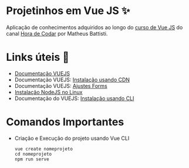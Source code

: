 # Projetinhos em Vue JS ✨
Aplicação de conhecimentos adquiridos ao longo do [curso de Vue JS](https://www.youtube.com/playlist?list=PLnDvRpP8BnezDglaAvtWgQXzsOmXUuRHL) do canal [Hora de Codar](https://www.youtube.com/channel/UCDoFiMhpOnLFq1uG4RL4xag) por Matheus Battisti. 

# Links úteis 🔗
- [Documentação VUEJS](https://vuejs.org/)
- Documentação VUEJS: [Instalação usando CDN](https://vuejs.org/guide/quick-start.html#without-build-tools)
- Documentação VUEJS: [Ajustes Forms](https://br.vuejs.org/v2/guide/forms.html)
- [Instalação NodeJS no Linux](https://www.digitalocean.com/community/tutorials/how-to-install-node-js-on-ubuntu-20-04-pt)
- Documentação do VUEJS: [Instalação usando CLI](https://cli.vuejs.org/guide/installation.html)

# Comandos Importantes 

- Criação e Execução do projeto usando Vue CLI  
  ```
  vue create nomeprojeto
  cd nomeprojeto
  npm run serve
  ```
